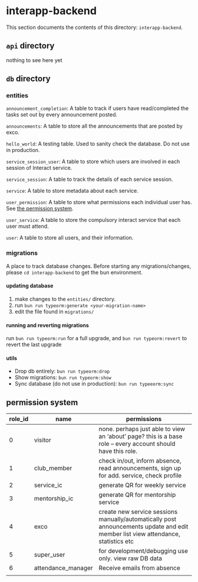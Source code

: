 # interapp-backend

This section documents the contents of this directory: `interapp-backend`.

## ``api`` directory

nothing to see here yet

## ``db`` directory

### entities 

``announcement_completion``: A table to track if users have read/completed the tasks set out by every announcement posted.

``announcements``: A table to store all the announcements that are posted by exco.

``hello_world``: A testing table. Used to sanity check the database. Do not use in production.

``service_session_user``: A table to store which users are involved in each session of Interact service.

``service_session``: A table to track the details of each service session.

``service``: A table to store metadata about each service.

``user_permission``: A table to store what permissions each individual user has. See [the permission system](#permission-system).

``user_service``: A table to store the compulsory interact service that each user must attend.

``user``: A table to store all users, and their information.

### migrations

A place to track database changes. Before starting any migrations/changes, please ``cd interapp-backend`` to get the bun environment.

#### updating database

1. make changes to the ``entities/`` directory.
2. run ``bun run typeorm:generate <your-migration-name>``
3. edit the file found in ``migrations/``

#### running and reverting migrations

run ``bun run typeorm:run`` for a full upgrade, and ``bun run typeorm:revert`` to revert the last upgrade

#### utils

- Drop db entirely: ``bun run typeorm:drop``
- Show migrations: ``bun run typeorm:show``
- Sync database (do not use in production): ``bun run typeeorm:sync``


## permission system
| role_id | name               | permissions                                                                                                                       |
|---------|--------------------|-----------------------------------------------------------------------------------------------------------------------------------|
| 0       | visitor            | none. perhaps just able to view an ‘about’ page?  this is a base role – every account should have this role.                      |
| 1       | club_member        | check in/out, inform absence, read announcements, sign up for add. service, check profile                                         |
| 2       | service_ic         | generate QR for weekly service                                                                                                    |
| 3       | mentorship_ic      | generate QR for mentorship service                                                                                                |
| 4       | exco               | create new service sessions manually/automatically post announcements update and edit member list view attendance, statistics etc |
| 5       | super_user         | for development/debugging use only. view raw DB data                                                                              |
| 6       | attendance_manager | Receive emails from absence                                                                                                       |
|         |                    |                                                                                                                                   |